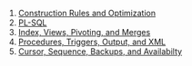 1. [Construction Rules and Optimization](./day1/)
2. [PL-SQL](./day2/)
3. [Index, Views, Pivoting, and Merges]()
4. [Procedures, Triggers, Output, and XML]()
5. [Cursor, Sequence, Backups, and Availabilty]()
